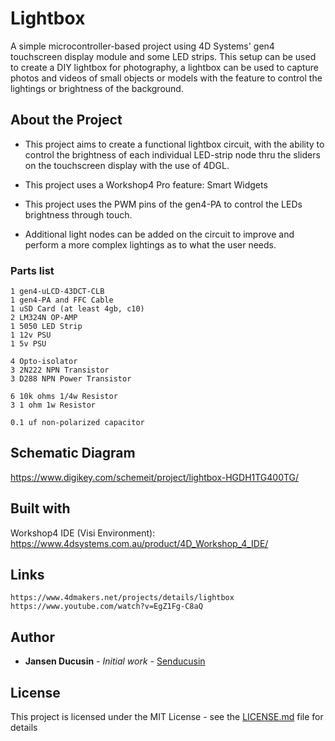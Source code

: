 # Lightbox
A simple microcontroller-based project using 4D Systems' gen4 touchscreen display module and some LED strips. This setup can be used to create a DIY lightbox for photography, a lightbox can be used to capture photos and videos of small objects or models with the feature to control the lightings or brightness of the background. 

## About the Project

* This project aims to create a functional lightbox circuit, with the ability to control the brightness of each individual LED-strip node thru the sliders on the touchscreen display with the use of 4DGL.

* This project uses a Workshop4 Pro feature: Smart Widgets

* This project uses the PWM pins of the gen4-PA to control the LEDs brightness through touch.

* Additional light nodes can be added on the circuit to improve and perform a more complex lightings as to what the user needs.

### Parts list

```
1 gen4-uLCD-43DCT-CLB   
1 gen4-PA and FFC Cable
1 uSD Card (at least 4gb, c10)
2 LM324N OP-AMP
1 5050 LED Strip
1 12v PSU
1 5v PSU

4 Opto-isolator
3 2N222 NPN Transistor
3 D288 NPN Power Transistor

6 10k ohms 1/4w Resistor
3 1 ohm 1w Resistor

0.1 uf non-polarized capacitor
```

## Schematic Diagram

https://www.digikey.com/schemeit/project/lightbox-HGDH1TG400TG/

## Built with

Workshop4 IDE (Visi Environment): https://www.4dsystems.com.au/product/4D_Workshop_4_IDE/

## Links

```
https://www.4dmakers.net/projects/details/lightbox
https://www.youtube.com/watch?v=EgZ1Fg-C8aQ 
```

## Author

* **Jansen Ducusin** - *Initial work* - [Senducusin](https://github.com/senducusin)

## License

This project is licensed under the MIT License - see the [LICENSE.md](LICENSE.md) file for details